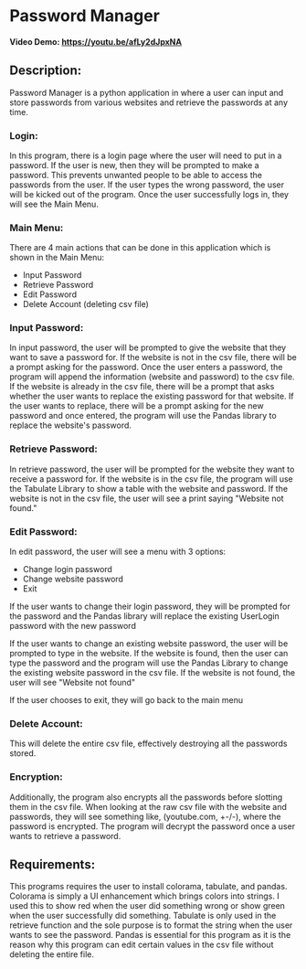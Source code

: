 # Password Manager
#### Video Demo:  https://youtu.be/afLy2dJpxNA

## Description:
Password Manager is a python application in where a user can input and store passwords from various websites and retrieve the passwords at any time.

### Login:
In this program, there is a login page where the user will need to put in a password. If the user is new, then they will be prompted to make a password. This prevents unwanted people to be able to access the passwords from the user. If the user types the wrong password, the user will be kicked out of the program. Once the user successfully logs in, they will see the Main Menu.

### Main Menu:
There are 4 main actions that can be done in this application which is shown in the Main Menu:
- Input Password
- Retrieve Password
- Edit Password
- Delete Account (deleting csv file)

### Input Password:
In input password, the user will be prompted to give the website that they want to save a password for. If the website is not in the csv file, there will be a prompt asking for the password. Once the user enters a password, the program will append the information (website and password) to the csv file. If the website is already in the csv file, there will be a prompt that asks whether the user wants to replace the existing password for that website. If the user wants to replace, there will be a prompt asking for the new password and once entered, the program will use the Pandas library to replace the website's password.

### Retrieve Password:
In retrieve password, the user will be prompted for the website they want to receive a password for. If the website is in the csv file, the program will use the Tabulate Library to show a table with the website and password. If the website is not in the csv file, the user will see a print saying "Website not found."

### Edit Password:
In edit password, the user will see a menu with 3 options:
- Change login password
- Change website password
- Exit

If the user wants to change their login password, they will be prompted for the password and the Pandas library will replace the existing UserLogin password with the new password

If the user wants to change an existing website password, the user will be prompted to type in the website. If the website is found, then the user can type the password and the program will use the Pandas Library to change the existing website password in the csv file. If the website is not found, the user will see "Website not found"

If the user chooses to exit, they will go back to the main menu

### Delete Account:
This will delete the entire csv file, effectively destroying all the passwords stored.


### Encryption:
Additionally, the program also encrypts all the passwords before slotting them in the csv file. When looking at the raw csv file with the website and passwords, they will see something like, (youtube.com, +-/-), where the password is encrypted. The program will decrypt the password once a user wants to retrieve a password.

## Requirements:
This programs requires the user to install colorama, tabulate, and pandas. Colorama is simply a UI enhancement which brings colors into strings. I used this to show red when the user did something wrong or show green when the user successfully did something. Tabulate is only used in the retrieve function and the sole purpose is to format the string when the user wants to see the password. Pandas is essential for this program as it is the reason why this program can edit certain values in the csv file without deleting the entire file.

